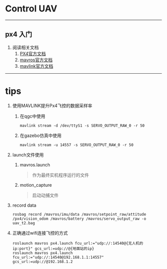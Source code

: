 # Control UAV

------

px4 入门
-------
   1. 阅读相关文档
      1. [PX4官方文档](https://docs.px4.io/)
      2. [mavros官方文档](http://wiki.ros.org/mavros)
      3. [mavlink官方文档]()


-----

# tips
1. 使用MAVLINK提升Px4飞控的数据采样率
   1. 在qgc中使用
       ```` Shell
       mavlink stream -d /dev/ttyS1 -s SERVO_OUTPUT_RAW_0 -r 50
       ````
   2. 在gazebo仿真中使用
      ```` Shell
      mavlink stream -u 14557 -s SERVO_OUTPUT_RAW_0 -r 50
      ````
2. launch文件使用
   1. mavros.launch 
      > 作为最终实机程序运行的文件
   2. motion_capture
      > 启动动捕文件
   
3. record data
   ```` Shell
   rosbag record /mavros/imu/data /mavros/setpoint_raw/attitude /px4/vision_odom /mavros/battery /mavros/servo_output_raw -o uav_t2.bag
   ````
4. 正确通过wifi连接飞控的方式
   ```` Shell
   roslaunch mavros px4.launch fcu_url:="udp://:14540@{无人机的ip:port}" gcs_url:=udp://@{地面站的ip}
   roslaunch mavros px4.launch fcu_url:="udp://:14540@192.168.1.1:14557" gcs_url:=udp://@192.168.1.2
   ````
